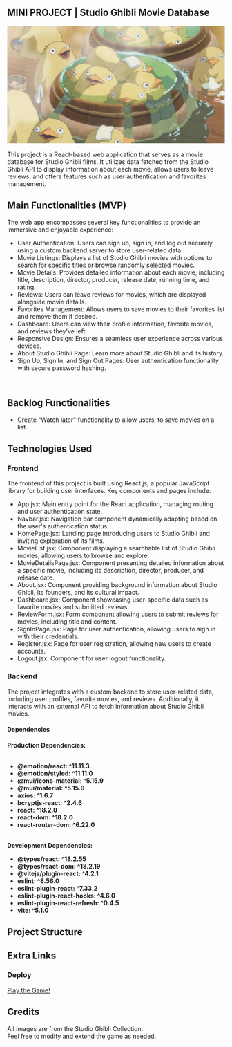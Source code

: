 ## MINI PROJECT | Studio Ghibli Movie Database

![Game Logo](src/assets/chihiro015.jpeg)

<summary>
This project is a React-based web application that serves as a movie database for Studio Ghibli films. It utilizes data fetched from the Studio Ghibli API to display information about each movie, allows users to leave reviews, and offers features such as user authentication and favorites management.
</summary>

## Main Functionalities (MVP)

The web app encompasses several key functionalities to provide an immersive and enjoyable experience:

- User Authentication: Users can sign up, sign in, and log out securely using a custom backend server to store user-related data.
- Movie Listings: Displays a list of Studio Ghibli movies with options to search for specific titles or browse randomly selected movies.
- Movie Details: Provides detailed information about each movie, including title, description, director, producer, release date, running time, and rating.
- Reviews: Users can leave reviews for movies, which are displayed alongside movie details.
- Favorites Management: Allows users to save movies to their favorites list and remove them if desired.
- Dashboard: Users can view their profile information, favorite movies, and reviews they've left.
- Responsive Design: Ensures a seamless user experience across various devices.
- About Studio Ghibli Page: Learn more about Studio Ghibli and its history.
- Sign Up, Sign In, and Sign Out Pages: User authentication functionality with secure password hashing.

<br>

## Backlog Functionalities

- Create "Watch later" functionality to allow users, to save movies on a list.

## Technologies Used

<h3>Frontend</h3>
The frontend of this project is built using React.js, a popular JavaScript library for building user interfaces. Key components and pages include:

- App.jsx: Main entry point for the React application, managing routing and user authentication state.
- Navbar.jsx: Navigation bar component dynamically adapting based on the user's authentication status.
- HomePage.jsx: Landing page introducing users to Studio Ghibli and inviting exploration of its films.
- MovieList.jsx: Component displaying a searchable list of Studio Ghibli movies, allowing users to browse and explore.
- MovieDetailsPage.jsx: Component presenting detailed information about a specific movie, including its description, director, producer, and release date.
- About.jsx: Component providing background information about Studio Ghibli, its founders, and its cultural impact.
- Dashboard.jsx: Component showcasing user-specific data such as favorite movies and submitted reviews.
- ReviewForm.jsx: Form component allowing users to submit reviews for movies, including title and content.
- SignInPage.jsx: Page for user authentication, allowing users to sign in with their credentials.
- Register.jsx: Page for user registration, allowing new users to create accounts.
- Logout.jsx: Component for user logout functionality.

<h3>Backend</h3>
The project integrates with a custom backend to store user-related data, including user profiles, favorite movies, and reviews. Additionally, it interacts with an external API to fetch information about Studio Ghibli movies.

<h4>Dependencies<h4>
Production Dependencies: <br><br>

- @emotion/react: ^11.11.3
- @emotion/styled: ^11.11.0
- @mui/icons-material: ^5.15.9
- @mui/material: ^5.15.9
- axios: ^1.6.7
- bcryptjs-react: ^2.4.6
- react: ^18.2.0
- react-dom: ^18.2.0
- react-router-dom: ^6.22.0 <br><br>

Development Dependencies: <br>

- @types/react: ^18.2.55
- @types/react-dom: ^18.2.19
- @vitejs/plugin-react: ^4.2.1
- eslint: ^8.56.0
- eslint-plugin-react: ^7.33.2
- eslint-plugin-react-hooks: ^4.6.0
- eslint-plugin-react-refresh: ^0.4.5
- vite: ^5.1.0

## Project Structure



## Extra Links

<h3>Deploy</h3>
<a href="https://dcilingir2801.github.io/one-piece-mini-game/">Play the Game!</a>

## Credits

All images are from the Studio Ghibli Collection. <br>
Feel free to modify and extend the game as needed. <br>

